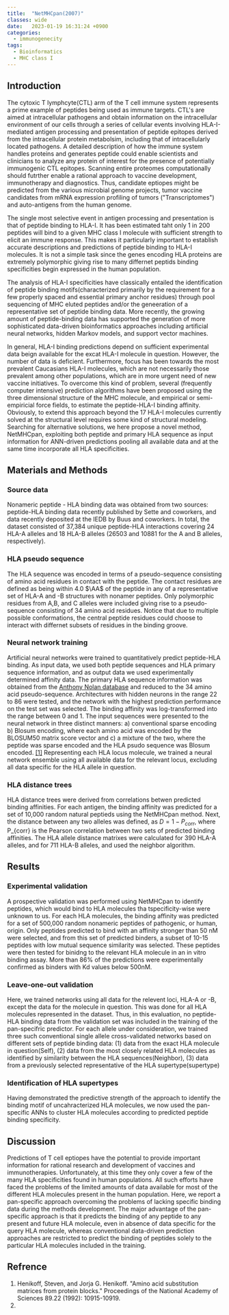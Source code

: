 ```yaml
---
title:  "NetMHCpan(2007)"
classes: wide
date:   2023-01-19 16:31:24 +0900
categories: 
  - immunogenecity
tags:
  - Bioinformatics
  - MHC class I
---
```


## Introduction

The cytoxic T lymphcyte(CTL) arm of the T cell immune system represents a prime example of peptides being used as immune targets. CTL's are aimed at intracellular pathogens and obtain information on the intracellular environment of our cells through a series of cellular events involving HLA-I-mediated antigen processing and presentation of peptide epitopes derived from the intracellular protein metabolsim, including that of intracellularly located pathogens. A detailed description of how the immune system handles proteins and generates peptide could enable scientists and clinicians to analyze any protein of interest for the presence of potentially immunogenic CTL epitopes. Scanning entire proteomes computationally should futrther enable a rational approach to vaccine development, immunotherapy and diagnostics. Thus, candidate eptiopes might be predicted from the various microbial genome projects, tumor vaccine candidates from mRNA expression profiling of tumors ("Transcriptomes") and auto-antigens from the human genome.

The single most selective event in antigen processing and presentation is that of peptide binding to HLA-I. It has been estimated taht only 1 in 200 peptides will bind to a given MHC class I molecule with sufficient strength to elicit an immune response. This makes it particularly important to establish accurate descriptions and predictions of peptide binding to HLA-I molecules. It is not a simple task since the genes encoding HLA proteins are extremely polymorphic giving rise to many differnet peptids binding specificities begin expressed in the human population. 

The analysis of HLA-I specificities have classically entailed the identification of peptide binding motifs(characterized primarily by the requirement for a few properly spaced and essential primary anchor residues) through pool sequencing of MHC eluted peptides and/or the geneeration of a representative set of peptide binding data. More recently, the growing amount of peptide-binding data has supported the generation of more sophisticated data-driven bioinformatics approaches including artificial neural networks, hidden Markov models, and support vector machines.

In general, HLA-I binding predictions depend on sufficient experimental data beign available for the excat HLA-I molecule in question. However, the number of data is deficient. Furthermore, focus has been towards the most prevalent Caucasians HLA-I molecules, which are not necessarily those prevalent among other populations, which are in more urgent need of new vaccine initiatives. To overcome this kind of problem, several (frequently computer intensive) prediction algorithms have been proposed using the three dimensional structure of the MHC molecule, and empirical or semi-empiricial force fields, to estimate the peptide-HLA-I binding affinity. Obviously, to extend this approach beyond the 17 HLA-I molecules currently solved at the structural level requires some kind of structural modeling. Searching for alternative solutions, we here propose a novel method, NetMHCpan, exploiting both peptide and primary HLA sequence as input information for ANN-driven predictions pooling all available data and at the same time incorporate all HLA specificities.

## Materials and Methods

### Source data

Nonameric peptide - HLA binding data was obtained from two sources: peptide-HLA binding data recently published by Sette and coworkers, and data recently deposited at the IEDB by Buus and coworkers. In total, the dataset consisted of 37,384 unique peptide-HLA interactions covering 24 HLA-A alleles and 18 HLA-B alleles (26503 and 10881 for the A and B alleles, respectively).

### HLA pseudo sequence

The HLA sequence was encoded in terms of a pseudo-sequence consisting of amino acid residues in contact with the peptide. The contact residues are defined as being within 4.0 $\AA$  of the peptide in any of a representative set of HLA-A and -B structures with nonamer peptides. Only polymorphic residues from A,B, and C alleles were included giving rise to a pseudo-sequence consisting of 34 amino acid residues. Notice that due to multiple possible conformations, the central peptide residues could choose to interact with differnet subsets of residues in the binding groove.

### Neural network training

Artificial neural networks were trained to quantitatively predict peptide-HLA binding. As input data, we used both peptide sequences and HLA primary sequence information, and as output data we used experimentally determined affinity data. The primary HLA sequence information was obtained from the [Anthony Nolan database](http://www.anthonynolan.org.uk/HIG/) and reduced to the 34 amino acid pseudo-sequence. Architectures with hidden neurons in the range 22 to 86 were tested, and the network with the highest prediction performance on the test set was selected. The binding affinity was log-transformed into the range between 0 and 1. The input sequences were presented to the neural network in three distinct manners: a) conventional sparse encoding b) Blosum encoding, where each amino acid was encoded by the BLOSUM50 matrix score vector and c) a mixture of the two, where the peptide was sparse encoded and the HLA psudo sequence was Blosum encoded. [[1]](https://www.pnas.org/doi/abs/10.1073/pnas.89.22.10915) Representing each HLA locus molecule, we trained a neural network ensemble using all available data for the relevant locus, excluding all data specific for the HLA allele in question. 

### HLA distance trees

HLA distance trees were derived from correlations betwen predicted binding affinities. For each antigen, the binding affinity was predicted for a set of 10,000 random natural peptieds using the NetMHCpan method. Next, the distance between any two alleles was defined, as $D = 1- P_{corr}$, where P_{corr} is the Pearson correlation between two sets of predicted binding affinities. The HLA allele distance matrixes were calculated for 390 HLA-A alleles, and for 711 HLA-B alleles, and used the neighbor algorithm.

## Results

### Experimental validation

A prospective validation was performed using NetMHCpan to identify peptides, which would bind to HLA molecules tha tspecificity-wise were unknown to us. For each HLA molecules, the binding affinity was predicted for a set of 500,000 random nonameric peptides of pathogenic, or human, origin. Only peptides predicted to bind with an affinity stronger than 50 nM were selected, and from this set of predicted binders, a subset of 10-15 peptides with low mutual sequence similarity was selected. These peptides were then tested for binidng to the relevant HLA molecule in an in vitro binding assay. More than 86% of the predictions were experimentally confirmed as binders with Kd values below 500nM. 

### Leave-one-out validation

Here, we trained networks using all data for the relevent loci, HLA-A or -B, except the data for the molecule in question. This was done for all HLA molecules represented in the dataset. Thus, in this evaluation, no peptide-HLA binding data from the validation set was included in the training of the pan-specifric predictor. For each allele under consideration, we trained three such conventional single allele cross-validated networks based on different sets of peptide binding data: (1) data from the exact HLA molecule in question(Self), (2) data from the most closely related HLA molecules as identified by similarity between the HLA sequences(Neighbor), (3) data from a previously selected representative of the HLA supertype(supertype)

### Identification of HLA supertypes

Having demonstrated the predictive strength of the approach to identify the binding motif of uncahracterized HLA molecules, we now used the pan-specific ANNs to cluster HLA molecules according to predicted peptide binding specificity. 

## Discussion

Predictions of T cell eptiopes have the potential to provide important information for rational research and development of vaccines and immunotherapies. Unfortunately, at this time they only cover a few of the many HLA specificities found in human populations. All such efforts have faced the problems of the limited amounts of data available for most of the different HLA molecules present in the human population. Here, we report a pan-specific approach overcoming the problems of lacking specific binding data during the methods development. The major advantage of the pan-specific approach is that it predicts the binding of any peptide to any present and future HLA molecule, even in absence of data specific for the query HLA molecule, whereas conventional data-driven prediction approaches are restricted to predict the binding of peptides solely to the particular HLA molecules included in the training. 

## Refrence

1. Henikoff, Steven, and Jorja G. Henikoff. "Amino acid substitution matrices from protein blocks." Proceedings of the National Academy of Sciences 89.22 (1992): 10915-10919.
2.